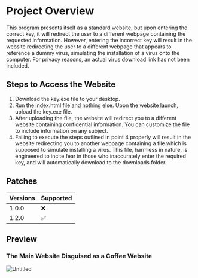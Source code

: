 # Project Overview

This program presents itself as a standard website, but upon entering the correct key, it will redirect the user to a different webpage containing the requested information. However, entering the incorrect key will result in the website redirecting the user to a different webpage that appears to reference a dummy virus, simulating the installation of a virus onto the computer. For privacy reasons, an actual virus download link has not been included.

## Steps to Access the Website

1) Download the key.exe file to your desktop.
2) Run the index.html file and nothing else. Upon the website launch, upload the key.exe file.
3) After uploading the file, the website will redirect you to a different website containing confidential information. You can customize the file to include information on any subject.
4) Failing to execute the steps outlined in point 4 properly will result in the website redirecting you to another webpage containing a file which is supposed to simulate installing a virus. This file, harmless in nature, is engineered to incite fear in those who inaccurately enter the required key, and will automatically download to the downloads folder.

## Patches

| Versions | Supported          |
| -------  | ------------------ |
| 1.0.0    | :x:                |
| 1.2.0    | :white_check_mark: |

## Preview

### The Main Website Disguised as a Coffee Website

![Untitled](https://github.com/user-attachments/assets/23a80516-5b4b-4ed4-9b0e-d86d8667ec76)
